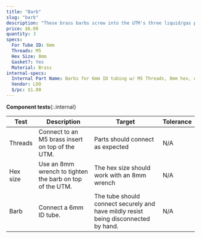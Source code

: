 ```yaml
---
title: "Barb"
slug: "barb"
description: "These brass barbs screw into the UTM's three liquid/gas ports and accept the three liquid/gas lines coming from the z-axis cable carrier."
price: $6.00
quantity: 3
specs:
  For Tube ID: 6mm
  Threads: M5
  Hex Size: 8mm
  Gasket?: Yes
  Material: Brass
internal-specs:
  Internal Part Name: Barbs for 6mm ID tubing w/ M5 Threads, 8mm hex, o-ring
  Vendor: LDO
  $/pc: $1.00
---
```


**Component tests**{:.internal}

|Test         |Description  |Target       |Tolerance    |
|-------------|-------------|-------------|-------------|
|Threads      |Connect to an M5 brass insert on top of the UTM.|Parts should connect as expected|N/A
|Hex size     |Use an 8mm wrench to tighten the barb on top of the UTM.|The hex size should work with an 8mm wrench|N/A
|Barb         |Connect a 6mm ID tube.|The tube should connect securely and have mildly resist being disconnected by hand.|N/A